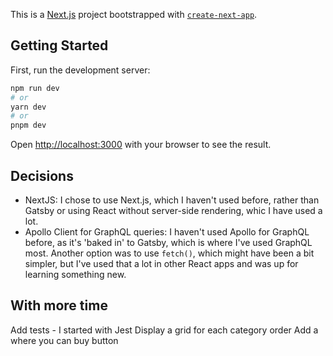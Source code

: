 This is a [Next.js](https://nextjs.org/) project bootstrapped with [`create-next-app`](https://github.com/vercel/next.js/tree/canary/packages/create-next-app).

## Getting Started

First, run the development server:

```bash
npm run dev
# or
yarn dev
# or
pnpm dev
```

Open [http://localhost:3000](http://localhost:3000) with your browser to see the result.

## Decisions

- NextJS: I chose to use Next.js, which I haven't used before, rather than Gatsby or using React without server-side rendering, whic I have used a lot.
- Apollo Client for GraphQL queries: I haven't used Apollo for GraphQL before, as it's 'baked in' to Gatsby, which is where I've used GraphQL most. Another option was to use `fetch()`, which might have been a bit simpler, but I've used that a lot in other React apps and was up for learning something new.

## With more time

Add tests - I started with Jest
Display a grid for each category order
Add a where you can buy button
